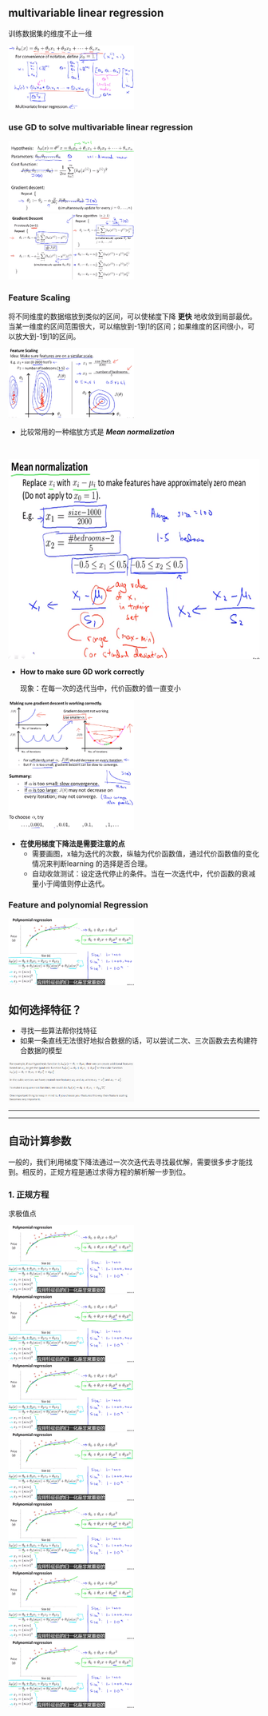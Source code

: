 ## multivariable linear regression

训练数据集的维度不止一维

<img src="image/multivariable.png" width=50% height=50% />

### use GD to solve multivariable linear regression

<img src="image/multi_lr.png" width=50% height=50% />

<img src="image/multi_single.png" width=50% height=50% />



### Feature Scaling

将不同维度的数据缩放到类似的区间，可以使梯度下降 **更快** 地收敛到局部最优。当某一维度的区间范围很大，可以缩放到-1到1的区间；如果维度的区间很小，可以放大到-1到1的区间。

<img src="image/featue_scale.png" width=50% height=50% />

- 比较常用的一种缩放方式是 ***Mean normalization***

  ​

<img src="image/mean_normalization.png" width="600px" height="400px" />







- **How to make sure GD work correctly**

  现象：在每一次的迭代当中，代价函数的值一直变小

<img src="image/learning_r.png" width=50% height=50% />

<img src="image/learning_summary.png" width=50% height=50% />

- **在使用梯度下降法是需要注意的点**
  - 需要画图，x轴为迭代的次数，纵轴为代价函数值，通过代价函数值的变化情况来判断learning 的选择是否合理。
  - 自动收敛测试：设定迭代停止的条件。当在一次迭代中，代价函数的衰减量小于阈值则停止迭代。





### Feature and polynomial Regression



<img src="image/polynomial.png" width=50% height=50% />



## 如何选择特征？

- 寻找一些算法帮你找特征
- 如果一条直线无法很好地拟合数据的话，可以尝试二次、三次函数去去构建符合数据的模型

<img src="image/feature_select.png" width=50% height=50% />

------

------



## 自动计算参数

一般的，我们利用梯度下降法通过一次次迭代去寻找最优解，需要很多步才能找到。相反的，正规方程是通过求得方程的解析解一步到位。

### 1. 正规方程

求极值点

<img src="image/polynomial.png" width=50% height=50% />

<img src="image/polynomial.png" width=50% height=50% />



<img src="image/polynomial.png" width=50% height=50% />



<img src="image/polynomial.png" width=50% height=50% />



<img src="image/polynomial.png" width=50% height=50% />



<img src="image/polynomial.png" width=50% height=50% />



<img src="image/polynomial.png" width=50% height=50% />